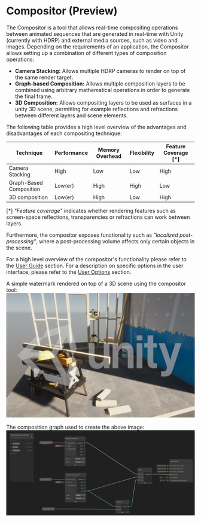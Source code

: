 # Compositor (Preview)

The Compositor is a tool that allows real-time compositing operations between animated sequences that are generated in real-time with Unity (currently with HDRP) and external media sources, such as video and images. Depending on the requirements of an application, the Compositor allows setting up a combination of different types of composition operations:
- **Camera Stacking:** Allows multiple HDRP cameras to render on top of the same render target.
- **Graph-based Composition:** Allows multiple composition layers to be combined using arbitrary mathematical operations in order to generate the final frame.
- **3D Composition:** Allows compositing layers to be used as surfaces in a unity 3D scene, permitting for example reflections and refractions between different layers and scene elements.

The following table provides a high level overview of the advantages and disadvantages of each compositing technique:

| Technique  | Performance | Memory Overhead | Flexibility | Feature Coverage [*]|
| ------------- | ------------- |------------- | ------------- | ------------- |
| Camera Stacking  | High  | Low | Low | High |
| Graph-Based Composition | Low(er)  | High | High | Low |
| 3D composition  | Low(er)  | High | Low | High |

[*] *"Feature coverage"* indicates whether rendering features such as screen-space reflections, transparencies or refractions can work between layers.

Furthermore, the compositor exposes functionality such as *"localized post-processing"*, where a post-processing volume affects only certain objects in the scene. 

For a high level overview of the compositor's functionality please refer to the [User Guide](Compositor-User-Guide) section. For a description on specific options in the user interface, please refer to the [User Options](Compositor-User-Options) section.

A simple watermark rendered on top of a 3D scene using the compositor tool:
![](Images/Compositor/HDRPTemplateWithLogo.png)


The composition graph used to create the above image:
![](Images/Compositor/CompositorSimpleGraph.png)